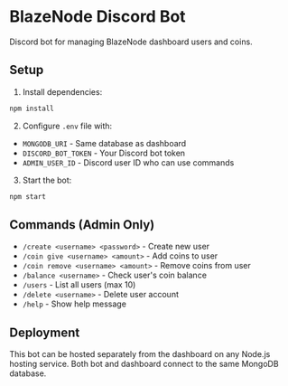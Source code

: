 # BlazeNode Discord Bot

Discord bot for managing BlazeNode dashboard users and coins.

## Setup

1. Install dependencies:
```bash
npm install
```

2. Configure `.env` file with:
- `MONGODB_URI` - Same database as dashboard
- `DISCORD_BOT_TOKEN` - Your Discord bot token
- `ADMIN_USER_ID` - Discord user ID who can use commands

3. Start the bot:
```bash
npm start
```

## Commands (Admin Only)

- `/create <username> <password>` - Create new user
- `/coin give <username> <amount>` - Add coins to user
- `/coin remove <username> <amount>` - Remove coins from user
- `/balance <username>` - Check user's coin balance
- `/users` - List all users (max 10)
- `/delete <username>` - Delete user account
- `/help` - Show help message

## Deployment

This bot can be hosted separately from the dashboard on any Node.js hosting service.
Both bot and dashboard connect to the same MongoDB database.